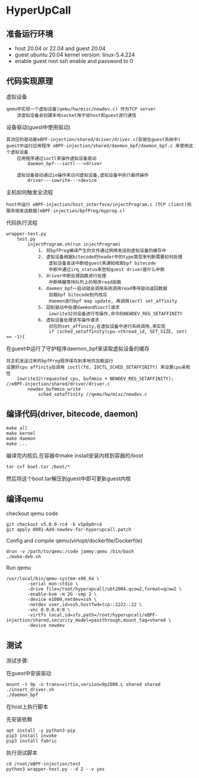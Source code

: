 # HyperUpCall

## 准备运行环境

- host 20.04 or 22.04 and guest 20.04
- guest ubuntu 20.04 kernel version: linux-5.4.224
- enable guest root ssh enable and password to 0

## 代码实现原理

虚拟设备

	qemu中实现一个虚拟设备(qemu/hw/misc/newdev.c) 作为TCP server
		该虚拟设备会创建本地socket用于给host和guest进行通信

设备驱动(guest中使用驱动)

	其对应的驱动是eBPF-injection/shared/driver/driver.c(安装在guest系统中)
	guest中运行应用程序 eBPF-injection/shared/daemon_bpf/daemon_bpf.c 来使用这个虚拟设备
		应用程序通过ioctl来操作虚拟设备驱动
			daemon_bpf---ioctl--->driver

		虚拟设备驱动通过io操作来访问虚拟设备,虚拟设备中执行最终操作
			driver---iowrite--->device

主机如何触发全流程

	host中运行 eBPF-injection/host_interface/injectProgram.c (TCP client)向服务端发送数据(eBPF-injection/bpfProg/myprog.c)

代码执行流程

	wrapper-test.py
		test.py
			injectProgram.sh(run injectProgram)
				1. 将bpfProg编译产生的文件通过网络发送到虚拟设备的缓存中
				2. 虚拟设备根据bitecode的header中的type类型来判断需要如何处理
					虚拟设备发送中断给guest来通知收取bpf bitecode
					中断中通过irq_status来告知guest driver是什么中断
				3. driver中断处理函数进行处理
					中断唤醒等待队列上的程序read函数
				4. daemon_bpf一启动就会调用系统调用read等待驱动返回数据
					加载bpf bitecode到内核后
					daemon进行bpf map update, 再调用ioctl set_affinity
				5. 回到驱动中处理daemon的ioctl请求
					iowrite32对设备进行写操作,命令码NEWDEV_REG_SETAFFINITY
				6. 虚拟设备处理该写操作请求
					对应的set_affinity,在虚拟设备中进行系统调用,来实现
					if (sched_setaffinity(cpu->thread_id, SET_SIZE, set) == -1){

在guest中运行了守护程序daemon_bpf来读取虚拟设备的缓存

	将主机发送过来的bpfProg程序保存到本地并加载运行
	设置好cpu affinity后调用 ioctl(fd, IOCTL_SCHED_SETAFFINITY) 来设置cpu亲和性
		iowrite32(requested_cpu, bufmmio + NEWDEV_REG_SETAFFINITY); //eBPF-injection/shared/driver/driver.c
			newdev_bufmmio_write
				sched_setaffinity //qemu/hw/misc/newdev.c

## 编译代码(driver, bitecode, daemon)

	make all
	make kernel
	make daemon
	make ...

编译完内核后,在容器中make install安装内核到容器的/boot

	tar cvf boot.tar /boot/*

然后将这个boot.tar解压到guest中即可更新guest内核

## 编译qemu

checkout qemu code

	git checkout v5.0.0-rc4 -b v5p0p0rc4
	git apply 0001-Add-newdev-for-hyperupcall.patch

Config and compile qemu(virtopt/dockerfile/Dockerfile)

	drun -v /path/to/qemu:/code jammy:qemu /bin/bash
	./make-deb.sh

Run qemu

	/usr/local/bin/qemu-system-x86_64 \
			-serial mon:stdio \
			-drive file=/root/hyperupcall/ubt2004.qcow2,format=qcow2 \
			-enable-kvm -m 2G -smp 2 \
			-device e1000,netdev=ssh \
			-netdev user,id=ssh,hostfwd=tcp::2222-:22 \
			-vnc 0.0.0.0:0 \
			-virtfs local,id=sfs,path=/root/hyperupcall/eBPF-injection/shared,security_model=passthrough,mount_tag=shared \
			-device newdev

## 测试

测试步骤:

在guest中安装驱动

	mount -t 9p -o trans=virtio,version=9p2000.L shared shared
	./insert_driver.sh
	./daemon_bpf

在host上执行脚本

先安装依赖

	apt install -y python3-pip
	pip3 install invoke
	pip3 install fabric

执行测试脚本

	cd /root/eBPF-injection/test
	python3 wrapper-test.py --d 2 --v yes
